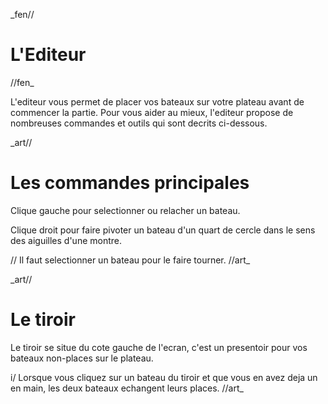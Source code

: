 _fen//
# L'Editeur
//fen_

L'editeur vous permet de placer vos bateaux sur votre plateau avant de commencer la partie.
Pour vous aider au mieux, l'editeur propose de nombreuses commandes et outils qui sont decrits ci-dessous.

_art//
# Les commandes principales

Clique gauche pour selectionner ou relacher un bateau.

Clique droit pour faire pivoter un bateau d'un quart de cercle dans le sens des aiguilles d'une montre.

// Il faut selectionner un bateau pour le faire tourner.
//art_

_art//
# Le tiroir

Le tiroir se situe du cote gauche de l'ecran, c'est un presentoir pour vos bateaux non-places sur le plateau.

i/ Lorsque vous cliquez sur un bateau du tiroir et que vous en avez deja un en main, les deux bateaux echangent leurs places.
//art_